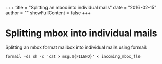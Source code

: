 +++
title = "Splitting an mbox into individual mails"
date = "2016-02-15"
author = ""
showFullContent = false
+++

# Splitting mbox into individual mails

Splitting an mbox format mailbox into individual mails using formail:

```
formail -ds sh -c 'cat > msg.${FILENO}' < incoming_mbox_fle
```
